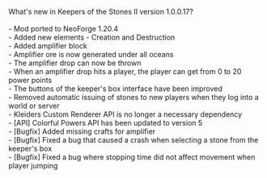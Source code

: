 What's new in Keepers of the Stones II version 1.0.0.17?<br />
<br />- Mod ported to NeoForge 1.20.4
<br />- Added new elements - Creation and Destruction
<br />- Added amplifier block
<br />- Amplifier ore is now generated under all oceans
<br />- The amplifier drop can now be thrown
<br />- When an amplifier drop hits a player, the player can get from 0 to 20 power points
<br />- The buttons of the keeper's box interface have been improved
<br />- Removed automatic issuing of stones to new players when they log into a world or server
<br />- Kleiders Custom Renderer API is no longer a necessary dependency
<br />- [API] Colorful Powers API has been updated to version 5
<br />- [Bugfix] Added missing crafts for amplifier
<br />- [Bugfix] Fixed a bug that caused a crash when selecting a stone from the keeper's box
<br />- [Bugfix] Fixed a bug where stopping time did not affect movement when player jumping